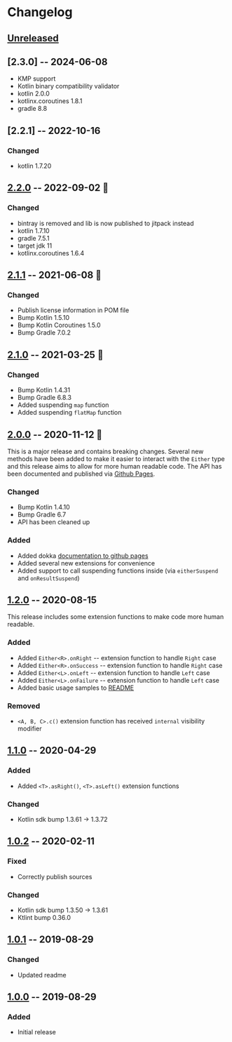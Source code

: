 # Changelog

## [Unreleased]

## [2.3.0] -- 2024-06-08

* KMP support
* Kotlin binary compatibility validator
* kotlin 2.0.0
* kotlinx.coroutines 1.8.1
* gradle 8.8

## [2.2.1] -- 2022-10-16 

### Changed

* kotlin 1.7.20

## [2.2.0] -- 2022-09-02 🍂

### Changed

- bintray is removed and lib is now published to jitpack instead
- kotlin 1.7.10
- gradle 7.5.1
- target jdk 11
- kotlinx.coroutines 1.6.4

## [2.1.1] -- 2021-06-08 🌻

### Changed

* Publish license information in POM file
* Bump Kotlin 1.5.10
* Bump Kotlin Coroutines 1.5.0
* Bump Gradle 7.0.2

## [2.1.0] -- 2021-03-25 🧩

### Changed

* Bump Kotlin 1.4.31
* Bump Gradle 6.8.3
* Added suspending `map` function
* Added suspending `flatMap` function

## [2.0.0] -- 2020-11-12 🍂

This is a major release and contains breaking changes. Several new methods have been added
to make it easier to interact with the `Either` type and this release aims to allow for
more human readable code. The API has been documented and published via [Github Pages](https://sphrak.github.io/Either/).

### Changed

* Bump Kotlin 1.4.10
* Bump Gradle 6.7
* API has been cleaned up

### Added

* Added dokka [documentation to github pages](https://sphrak.github.io/Either/)
* Added several new extensions for convenience
* Added support to call suspending functions inside (via `eitherSuspend` and `onResultSuspend`)

## [1.2.0] -- 2020-08-15

This release includes some extension functions to make code more human readable.

### Added
* Added `Either<R>.onRight` -- extension function to handle `Right` case
* Added `Either<R>.onSuccess` -- extension function to handle `Right` case
* Added `Either<L>.onLeft` -- extension function to handle `Left` case
* Added `Either<L>.onFailure` -- extension function to handle `Left` case
* Added basic usage samples to [README](https://github.com/sphrak/Either/blob/master/README.md)

### Removed
* `<A, B, C>.c()` extension function has received `internal` visibility modifier

## [1.1.0] -- 2020-04-29

### Added
* Added `<T>.asRight()`, `<T>.asLeft()` extension functions

### Changed 
* Kotlin sdk bump 1.3.61 -> 1.3.72

## [1.0.2] -- 2020-02-11

### Fixed
* Correctly publish sources

### Changed
* Kotlin sdk bump 1.3.50 -> 1.3.61
* Ktlint bump 0.36.0

## [1.0.1] -- 2019-08-29

### Changed
* Updated readme

## [1.0.0] -- 2019-08-29

### Added
* Initial release

[Unreleased]: https://github.com/sphrak/Either/compare/2.2.1...HEAD
[2.2.0]: https://github.com/sphrak/Either/compare/2.2.0...2.2.1
[2.2.0]: https://github.com/sphrak/Either/compare/2.1.1...2.2.0
[2.1.1]: https://github.com/sphrak/Either/compare/2.1.0...2.1.1
[2.1.0]: https://github.com/sphrak/Either/compare/2.0.0...2.1.0
[2.0.0]: https://github.com/sphrak/Either/compare/1.2.0...2.0.0
[1.2.0]: https://github.com/sphrak/Either/compare/1.1.0...1.2.0
[1.1.0]: https://github.com/sphrak/Either/compare/1.0.2...1.1.0
[1.0.2]: https://github.com/sphrak/Either/compare/1.0.1...1.0.2
[1.0.1]: https://github.com/sphrak/Either/compare/1.0.0...1.0.1
[1.0.0]: https://github.com/sphrak/Either/releases/tag/1.0.0